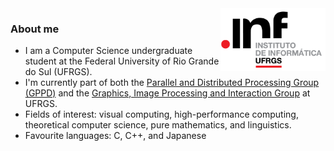 <img src="/assets/inf-logo.png" alt="inf logo" style="height: 100px;" align="right"/>


### About me

- I am a Computer Science undergraduate student at the Federal University of Rio Grande do Sul (UFRGS).
- I'm currently part of both the [Parallel and Distributed Processing Group (GPPD)](https://www.inf.ufrgs.br/gppd/site/) and the [Graphics, Image Processing and Interaction Group](https://www.inf.ufrgs.br/cg/) at UFRGS.
- Fields of interest: visual computing, high-performance computing, theoretical computer science, pure mathematics, and linguistics.
- Favourite languages: C, C++, and Japanese
